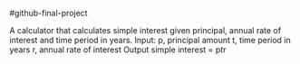 #github-final-project

A calculator that calculates simple interest given principal, annual rate of interest and time period in years. 
Input:
  p, principal amount 
  t, time period in years 
  r, annual rate of interest 
Output 
   simple interest = p*t*r 
